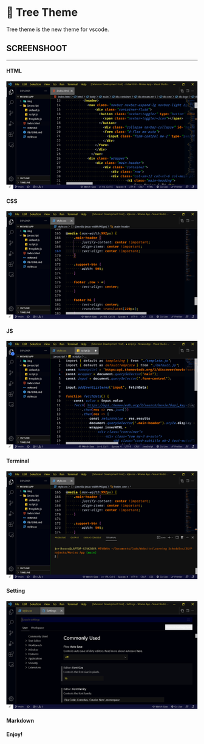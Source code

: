 # 🌲 Tree Theme
Tree theme is the new theme for vscode.


## SCREENSHOOT
---
#### HTML
![ScreenShoot](./images/html.png)

#### CSS
![ScreenShoot](./images/css.png)

#### JS
![ScreenShoot](./images/js.png)

#### Terminal
![ScreenShoot](./images/terminal.png)

#### Setting
![ScreenShoot](./images/setting.png)

#### Markdown
**Enjoy!**
